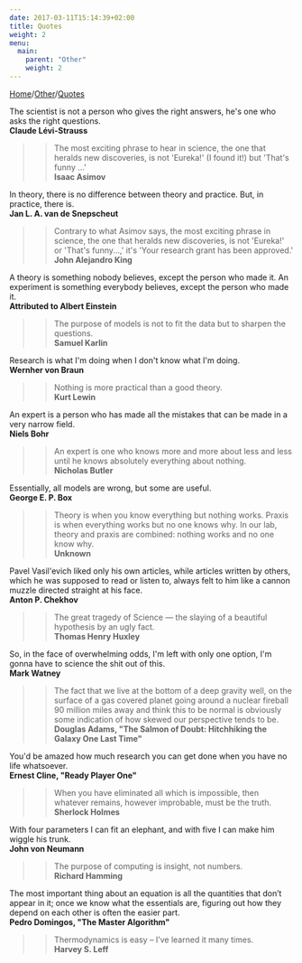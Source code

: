 ```yaml
---
date: 2017-03-11T15:14:39+02:00
title: Quotes
weight: 2
menu:
  main:
    parent: "Other"
    weight: 2
---
```


[Home](/)/[Other](/other/)/[Quotes](/other/quotes/)

The scientist is not a person who gives the right answers, he's one who asks the right questions.  
**Claude Lévi-Strauss**

>>The most exciting phrase to hear in science, the one that heralds new discoveries, is not 'Eureka!' (I found it!) but 'That's funny ...'  
**Isaac Asimov**

In theory, there is no difference between theory and practice. But, in practice, there is.  
**Jan L. A. van de Snepscheut**

>>Contrary to what Asimov says, the most exciting phrase in science, the one that heralds new discoveries, is not 'Eureka!' or 'That's funny...,' it's 'Your research grant has been approved.'  
**John Alejandro King**

A theory is something nobody believes, except the person who made it. An experiment is something everybody believes, except the person who made it.  
**Attributed to Albert Einstein**

>>The purpose of models is not to fit the data but to sharpen the questions.  
**Samuel Karlin**


Research is what I'm doing when I don't know what I'm doing.  
**Wernher von Braun**

>>Nothing is more practical than a good theory.  
**Kurt Lewin**

An expert is a person who has made all the mistakes that can be made in a very narrow field.  
**Niels Bohr**

>>An expert is one who knows more and more about less and less until he knows absolutely everything about nothing.  
**Nicholas Butler**

Essentially, all models are wrong, but some are useful.  
**George E. P. Box**

>>Theory is when you know everything but nothing works. Praxis is when everything works but no one knows why. In our lab, theory and praxis are combined: nothing works and no one know why.  
**Unknown**

Pavel Vasil'evich liked only his own articles, while articles written by others, which he was supposed to read or listen to, always felt to him like a cannon muzzle directed straight at his face.  
**Anton P. Chekhov**

>>The great tragedy of Science — the slaying of a beautiful hypothesis by an ugly fact.  
**Thomas Henry Huxley**

So, in the face of overwhelming odds, I'm left with only one option, I'm gonna have to science the shit out of this.  
**Mark Watney**

>>The fact that we live at the bottom of a deep gravity well, on the surface of a gas covered planet going around a nuclear fireball 90 million miles away and think this to be normal is obviously some indication of how skewed our perspective tends to be.  
**Douglas Adams, "The Salmon of Doubt: Hitchhiking the Galaxy One Last Time"**

You'd be amazed how much research you can get done when you have no life whatsoever.  
**Ernest Cline, "Ready Player One"**

>>When you have eliminated all which is impossible, then whatever remains, however improbable, must be the truth.  
**Sherlock Holmes**

With four parameters I can fit an elephant, and with five I can make him wiggle his trunk.  
**John von Neumann**

>>The purpose of computing is insight, not numbers.  
**Richard Hamming**

The most important thing about an equation is all the quantities that don’t appear in it; once we know what the essentials are, figuring out how they depend on each other is often the easier part.  
**Pedro Domingos, "The Master Algorithm"**

>>Thermodynamics is easy – I’ve learned it many times.  
**Harvey S. Leff**
